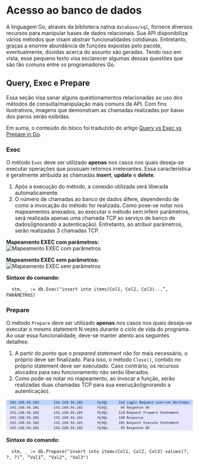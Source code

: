 # Acesso ao banco de dados
A linguagem Go, através da biblioteca nativa `database/sql`, fornece diversos recursos para manipular bases de dados relacionais. Sua API disponibiliza vários métodos que visam abstrair funcionalidades cotidianas. Entretanto, graças a enorme abundância de funções expostas pelo pacote, eventualmente, dúvidas acerca do assunto são geradas. Tendo isso em vista, esse pequeno texto visa esclarecer algumas dessas questões que são tão comuns entre os programadores Go.

## Query, Exec e Prepare
Essa seção visa sanar alguns questionamentos relacionadas ao uso dos métodos de consulta/manipulação mais comuns da API. Com fins ilustrativos, imagens que demonstram as chamadas realizadas por baixo dos panos serão exibidas.

Em suma, o conteúdo do bloco foi traduzido do artigo [Query vs Exec vs Prepare in Go](https://aloksinhanov.medium.com/query-vs-exec-vs-prepare-in-golang-e7c49212c36c "Query vs Exec vs Prepare in Go").

### Exec
O método `Exec` deve ser utilizado **apenas** nos casos nos quais deseja-se executar operações que possuam retornos irrelevantes. Essa característica é geralmente atribuída as chamadas **insert**, **update** e **delete**.

1. Após a execução do método, a conexão utilizada será liberada automaticamente.
2. O número de chamadas ao banco de dados difere, dependendo de como a invocação do método for realizada. Como pose-se notar nos mapeamentos anexados, ao executar o método sem inferir parâmetros, será realizada apenas uma chamada TCP ao serviço de banco de dados(ignorando a autenticação). Entretanto, ao atribuir parâmetros, serão realizadas 3 chamadas TCP.

**Mapeamento EXEC com parâmetros:**
![Mapeamento EXEC com parâmetros](mapeamento-exec-com-params "Mapeamento EXEC com parâmetros")

**Mapeamento EXEC sem parâmetros:**
![Mapeamento EXEC sem parâmetros](mapeamento-exec-sem-params "Mapeamento EXEC sem parâmetros")

**Sintaxe do comando:**
```
  stm, _ := db.Exec("insert into items(Col1, Col2, Col3)...”, PARÂMETROS)
```

### Prepare
O método `Prepare` deve ser utilizado **apenas** nos casos nos quais deseja-se executar o mesmo statement N vezes durante o ciclo de vida do programa. Ao usar essa funcionalidade, deve-se manter atento aos seguintes detalhes:

1. A partir do ponto que o _prepared statement_ não for mais necessário, o próprio deve ser finalizado. Para isso, o método `Close()`, contido no próprio statement deve ser executado. Caso contrário, os recursos alocados para seu funcionamento não serão liberados.
2. Como pode-se notar no mapeamento, ao invocar a função, serão realizadas duas chamadas TCP para sua execução(ignorando a autenticação).

![Mapeamento PREPARE](mapeamento-prepare.webp "Mapeamento PREPARE")

**Sintaxe do comando:**
```
  stm, _ := db.Prepare("insert into items(Col1, Col2, Col3) values(?, ?, ?)”, “Val1”, "Val2", "Val3")
```
